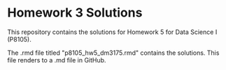 # Homework 3 Solutions

This repository contains the solutions for Homework 5 for Data Science I (P8105).

The .rmd file titled "p8105_hw5_dm3175.rmd" contains the solutions. This file renders to a .md file in GitHub.
